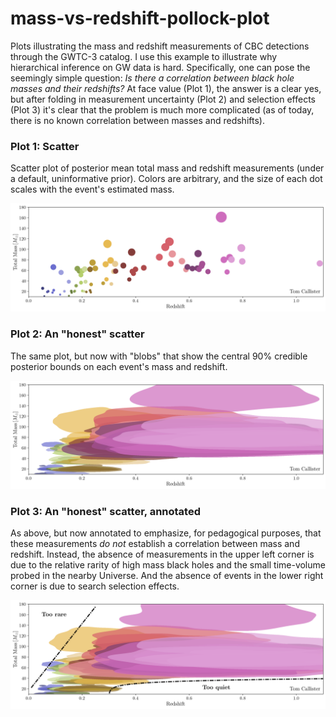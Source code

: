 # mass-vs-redshift-pollock-plot

Plots illustrating the mass and redshift measurements of CBC detections through the GWTC-3 catalog.
I use this example to illustrate why hierarchical inference on GW data is hard.
Specifically, one can pose the seemingly simple question: _Is there a correlation between black hole masses and their redshifts?_
At face value (Plot 1), the answer is a clear yes, but after folding in measurement uncertainty (Plot 2) and selection effects (Plot 3) it's clear that the problem is much more complicated (as of today, there is no known correlation between masses and redshifts).

### Plot 1: Scatter

Scatter plot of posterior mean total mass and redshift measurements (under a default, uninformative prior).
Colors are arbitrary, and the size of each dot scales with the event's estimated mass.

![alt text](mass_v_redshift_pollock_plot.png)

### Plot 2: An "honest" scatter

The same plot, but now with "blobs" that show the central 90% credible posterior bounds on each event's mass and redshift.

![alt text](mass_v_redshift_pollock_plot_with_errors.png)

### Plot 3: An "honest" scatter, annotated

As above, but now annotated to emphasize, for pedagogical purposes, that these measurements *do not* establish a correlation between mass and redshift.
Instead, the absence of measurements in the upper left corner is due to the relative rarity of high mass black holes and the small time-volume probed in the nearby Universe.
And the absence of events in the lower right corner is due to search selection effects.

![alt text](mass_v_redshift_pollock_plot_with_errors_annotated.png)
